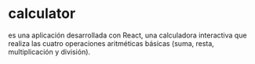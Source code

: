 # calculator
es una aplicación desarrollada con React, una calculadora interactiva que realiza las cuatro operaciones aritméticas básicas (suma, resta, multiplicación y división).
